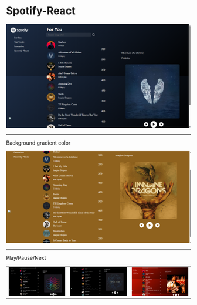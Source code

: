 # Spotify-React

![Alt Text](https://github.com/Shefalidesai/Spotify-React/blob/main/Screenshot%20(14).png )<br>
***
Background gradient color

![Alt Text](https://github.com/Shefalidesai/Spotify-React/blob/main/Screenshot%20(18).png)<br>
***
Play/Pause/Next
<table>
  <tr>
    <td>
      <img src="https://github.com/Shefalidesai/Spotify-React/blob/main/Screenshot%20(21).png" alt="Image 1" width="500">
    </td>
    <td>
      <img src="https://github.com/Shefalidesai/Spotify-React/blob/main/Screenshot%20(22).png" alt="Image 2" width="500">
    </td>
    <td>
      <img src="https://github.com/Shefalidesai/Spotify-React/blob/main/Screenshot%20(24).png" alt="Image 3" width="500">
    </td>
  </tr>
</table>



